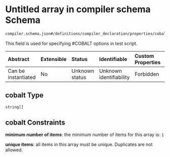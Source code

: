 # Untitled array in compiler schema Schema

```txt
compiler.schema.json#/definitions/compiler_declaration/properties/cobalt
```

This field is used for specifying #COBALT options in test script.

| Abstract            | Extensible | Status         | Identifiable            | Custom Properties | Additional Properties | Access Restrictions | Defined In                                                                  |
| :------------------ | :--------- | :------------- | :---------------------- | :---------------- | :-------------------- | :------------------ | :-------------------------------------------------------------------------- |
| Can be instantiated | No         | Unknown status | Unknown identifiability | Forbidden         | Allowed               | none                | [compiler.schema.json*](../out/compiler.schema.json "open original schema") |

## cobalt Type

`string[]`

## cobalt Constraints

**minimum number of items**: the minimum number of items for this array is: `1`

**unique items**: all items in this array must be unique. Duplicates are not allowed.
